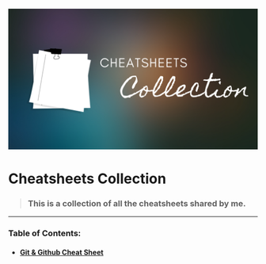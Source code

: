 ![Preview](./images/cheatsheet.png)



# Cheatsheets Collection

> ### This is a collection of all the cheatsheets shared by me.

---

### Table of Contents:

- #### **[Git & Github Cheat Sheet](./Git_&_Github.md)**